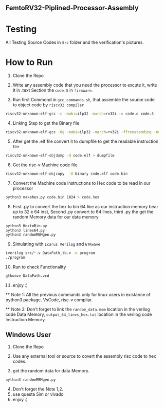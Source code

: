 ## FemtoRV32-Piplined-Processor-Assembly                                                                                
                     
# Testing
All Testing Source Codes in `Src` folder and the verification's pictures.

# How to Run
  1. Clone the Repo
           
  2. Write any assembly code that you need the processor to excute it, write it in .text Section the `code.S` in `firmware`.
  3. Run first Commond in `gcc_commands.sh`, that assemble the source code to object code by `riscv32 compilar`
 ```bash
riscv32-unknown-elf-gcc -c -mabi=ilp32 -march=rv32i -o code.o code.S
  ```
4. Linking Step to get the Binary file
 ```bash
riscv32-unknown-elf-gcc -Og -mabi=ilp32 -march=rv32i -ffreestanding -nostdlib -o code.elf -Wl,--build-id=none,-Bstatic,-T,sections.lds,-Map,code.map,--strip-debug code.o -lgcc
  ```
5. After get the .elf file convert it to dumpfile to get the readable instruction file
 ```bash
riscv32-unknown-elf-objdump -d code.elf > dumpfile
 ```                    
  
6. Get the risc-v Machine code file
```bash
riscv32-unknown-elf-objcopy  -O binary code.elf code.bin
  ```                    
7. Convert the Machine code instructions to Hex code to be read in our processor
 ```bash
python3 makehex.py code.bin 1024 > code.hex
```
8. First .py to convert the hex to bin 64 line as our instruction memory bear up to 32 x 64 inst, Second .py convert to 64 lines, third .py the get the random Memory data for our data memory
 ```bash
python3 HextoBin.py
python3 lines64.py
python3 randomMEMgen.py
```                    
9. Simulating with `Icarus Verilog` and `GTKwave`                                                                                                 
 ```bash
iverilog src/*.v DataPath_tb.v -o program
./program
```
10. Run to check Functionality
 ```bash
gtkwave DataPath.vcd
```
11. enjoy :)
    
** Note 1: All the previous commands only for linux users in existance of python3 package, VsCode, risc-v compliar.

** Note 2: Don't forget to link the `random_data.mem` location in the verilog code Data Memory, `output_64_lines_hex.txt` location in the verilog code Instruction Memory.                    
## Windows User
  1. Clone the Repo
 
2. Use any external tool or source to covert the assembly risc code to hex codes.
3. get the random data for data Memory.
 ```bash                    
python3 randomMEMgen.py
```
4. Don't forget the Note 1,2.
5. use questa Sim or vivado
6. enjoy :)
